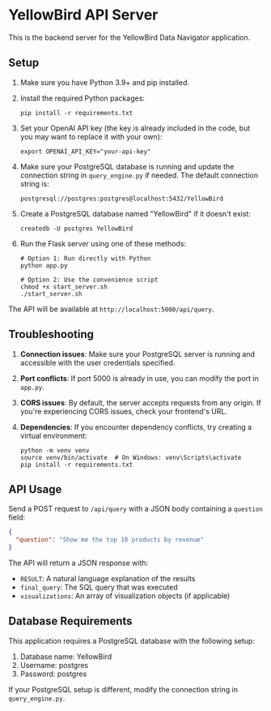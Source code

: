 
# YellowBird API Server

This is the backend server for the YellowBird Data Navigator application.

## Setup

1. Make sure you have Python 3.9+ and pip installed.

2. Install the required Python packages:
   ```
   pip install -r requirements.txt
   ```

3. Set your OpenAI API key (the key is already included in the code, but you may want to replace it with your own):
   ```
   export OPENAI_API_KEY="your-api-key"
   ```

4. Make sure your PostgreSQL database is running and update the connection string in `query_engine.py` if needed. The default connection string is:
   ```
   postgresql://postgres:postgres@localhost:5432/YellowBird
   ```

5. Create a PostgreSQL database named "YellowBird" if it doesn't exist:
   ```
   createdb -U postgres YellowBird
   ```

6. Run the Flask server using one of these methods:
   ```
   # Option 1: Run directly with Python
   python app.py

   # Option 2: Use the convenience script
   chmod +x start_server.sh
   ./start_server.sh
   ```

The API will be available at `http://localhost:5000/api/query`.

## Troubleshooting

1. **Connection issues**: Make sure your PostgreSQL server is running and accessible with the user credentials specified.

2. **Port conflicts**: If port 5000 is already in use, you can modify the port in `app.py`.

3. **CORS issues**: By default, the server accepts requests from any origin. If you're experiencing CORS issues, check your frontend's URL.

4. **Dependencies**: If you encounter dependency conflicts, try creating a virtual environment:
   ```
   python -m venv venv
   source venv/bin/activate  # On Windows: venv\Scripts\activate
   pip install -r requirements.txt
   ```

## API Usage

Send a POST request to `/api/query` with a JSON body containing a `question` field:

```json
{
  "question": "Show me the top 10 products by revenue"
}
```

The API will return a JSON response with:
- `RESULT`: A natural language explanation of the results
- `final_query`: The SQL query that was executed
- `visualizations`: An array of visualization objects (if applicable)

## Database Requirements

This application requires a PostgreSQL database with the following setup:
1. Database name: YellowBird
2. Username: postgres
3. Password: postgres

If your PostgreSQL setup is different, modify the connection string in `query_engine.py`.
